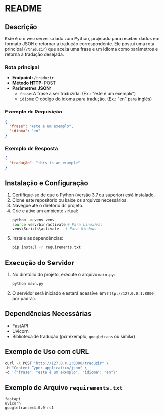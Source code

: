 # README

## Descrição
Este é um web server criado com Python, projetado para receber dados em formato JSON e retornar a tradução correspondente. Ele possui uma rota principal (`/traduzir`) que aceita uma frase e um idioma como parâmetros e retorna a tradução desejada.

### Rota principal
- **Endpoint:** `/traduzir`
- **Método HTTP:** POST
- **Parâmetros JSON:**
  - `frase`: A frase a ser traduzida. (Ex.: "este é um exemplo")
  - `idioma`: O código do idioma para tradução. (Ex.: "en" para inglês)

### Exemplo de Requisição
```json
{
  "frase": "este é um exemplo",
  "idioma": "en"
}
```

### Exemplo de Resposta
```json
{
  "tradução": "this is an example"
}
```

## Instalação e Configuração

1. Certifique-se de que o Python (versão 3.7 ou superior) está instalado.
2. Clone este repositório ou baixe os arquivos necessários.
3. Navegue até o diretório do projeto.
4. Crie e ative um ambiente virtual:
   ```bash
   python -m venv venv
   source venv/bin/activate # Para Linux/Mac
   venv\Scripts\activate   # Para Windows
   ```
5. Instale as dependências:
   ```bash
   pip install -r requirements.txt
   ```

## Execução do Servidor

1. No diretório do projeto, execute o arquivo `main.py`:
   ```bash
   python main.py
   ```
2. O servidor será iniciado e estará acessível em `http://127.0.0.1:8000` por padrão.

## Dependências Necessárias
- FastAPI
- Uvicorn
- Biblioteca de tradução (por exemplo, `googletrans` ou similar)

## Exemplo de Uso com cURL

```bash
curl -X POST "http://127.0.0.1:8000/traduzir" \
-H "Content-Type: application/json" \
-d '{"frase": "este é um exemplo", "idioma": "en"}'
```

## Exemplo de Arquivo `requirements.txt`

```
fastapi
uvicorn
googletrans==4.0.0-rc1
